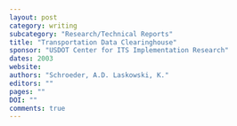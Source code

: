 ```yaml
---
layout: post
category: writing
subcategory: "Research/Technical Reports"
title: "Transportation Data Clearinghouse"
sponsor: "USDOT Center for ITS Implementation Research"
dates: 2003
website:
authors: "Schroeder, A.D. Laskowski, K."
editors: ""
pages: ""
DOI: ""
comments: true
---
```

